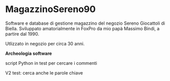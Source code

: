 # MagazzinoSereno90
Software e database di gestione magazzino del negozio Sereno Giocattoli di Biella.
Sviluppato amatorialmente in FoxPro da mio papà Massimo Bindi, a partire dal 1990.

Utlizzato in negozio per circa 30 anni.



**Archeologia software**

script Python in test per cercare i commenti

V2 test: cerca anche le parole chiave



